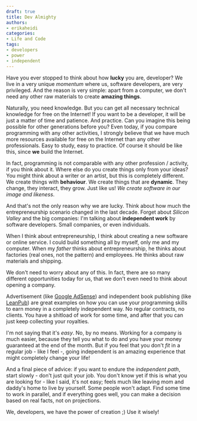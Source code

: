 ```yaml
---
draft: true
title: Dev Almighty
authors:
- erikaheidi
categories:
- Life and Code
tags:
- developers
- power
- independent
---
```


Have you ever stopped to think about how **lucky** you are, developer? We live in a very unique _momentum_ where us, software developers, are very privileged.
And the reason is very simple: apart from a computer, we don't need any other raw materials to create **amazing things**.

Naturally, you need knowledge. But you can get all necessary technical knowledge for free on the Internet! If you want to be a developer, it will be just a matter of time
and patience. And practice. Can you imagine this being possible for other generations before you? Even today, if you compare programming with any other activities, I
strongly believe that we have much more resources available for free on the Internet than any other professionals. Easy to study, easy to practice. Of course it should
be like this, since **we** build the Internet.

In fact, programming is not comparable with any other profession / activity, if you think about it. Where else do you create things only from your ideas? You might think about a
writer or an artist, but this is completely different. We create things with **behaviour**. We create things that are **dynamic**. They change, they interact, they grow. Just like us!
_We create software in our image and likeness_.

And that's not the only reason why we are lucky. Think about how much the entrepreneurship scenario changed in the last decade. Forget about _Silicon Valley_ and the
big companies: I'm talking about **independent work** by software developers. Small companies, or even individuals.

When I think about entrepreneurship, I think about creating a new software or online service. I could build something all by myself, only me and my computer.
When my _father_ thinks about entrepreneurship, he thinks about factories (real ones, not the pattern) and employees. He thinks about raw materials and shipping.

We don't need to worry about any of this. In fact, there are so many different opportunities today for us, that we don't even need to think about opening a company.

Advertisement (like [Google AdSense](http://google.com/adsense)) and independent book publishing (like [LeanPub](http://leanpub.com)) are great examples on how you can use your programming skills to earn money
in a completely independent way. No regular contracts, no clients. You have a shitload of work for some time, and after that you can just keep collecting your
royalties.

I'm not saying that it's _easy_. No, by no means. Working for a company is much easier, because they tell you what to do and you have your money guaranteed at the end of
the month. But if you feel that you don't _fit_ in a regular job - like I feel -, going independent is an amazing experience that might completely change your life!

And a final piece of advice: if you want to endure the _independent path_, start slowly - don't just quit your job. You don't know yet if this is what you are looking for - like I said, it's not easy; feels
much like leaving mom and daddy's home to live by yourself. Some people won't adapt. Find some time to work in parallel, and if everything goes well, you can make a decision based on real facts, not on projections.

We, developers, we have the power of creation ;) Use it wisely!




